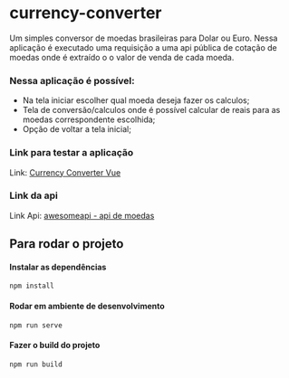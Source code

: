 # currency-converter

Um simples conversor de moedas brasileiras para Dolar ou Euro. Nessa aplicação é executado uma requisição a uma api pública de cotação de moedas onde é extraído o o valor de venda de cada moeda.

### Nessa aplicação é possível:

- Na tela iniciar escolher qual moeda deseja fazer os calculos;
- Tela de conversão/calculos onde é possível calcular de reais para as moedas correspondente escolhida;
- Opção de voltar a tela inicial;

### Link para testar a aplicação

Link: [Currency Converter Vue](currency-converter-vuejs.netlify.app/)

### Link da api

Link Api: [awesomeapi - api de moedas](https://docs.awesomeapi.com.br/api-de-moedas)

## Para rodar o projeto

#### Instalar as dependências

```
npm install
```

#### Rodar em ambiente de desenvolvimento

```
npm run serve
```

#### Fazer o build do projeto

```
npm run build
```
